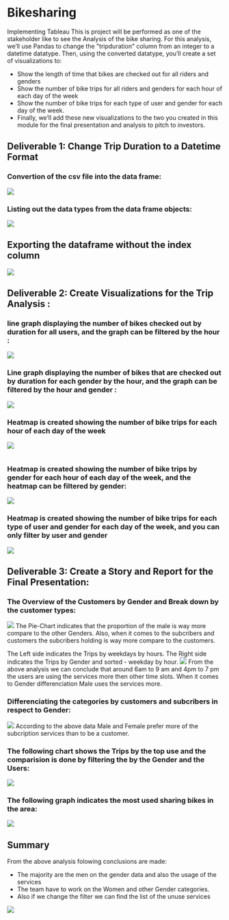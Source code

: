 # Bikesharing
Implementing Tableau
This is project will be performed as one of the stakeholder like to see the Analysis of the bike sharing. For this analysis, we’ll use Pandas to change the "tripduration" column from an integer to a datetime datatype. Then, using the converted datatype, you’ll create a set of visualizations to:
 - Show the length of time that bikes are checked out for all riders and genders
 - Show the number of bike trips for all riders and genders for each hour of each day of the week
 - Show the number of bike trips for each type of user and gender for each day of the week.
 - Finally, we’ll add these new visualizations to the two you created in this module for the final presentation and analysis to pitch to investors.

## Deliverable 1: Change Trip Duration to a Datetime Format 

### Convertion of the csv file into the data frame:
![](https://github.com/urvish7/bikesharing/blob/main/Screenshots/D1.png)

### Listing out the data types from the data frame objects:
![](https://github.com/urvish7/bikesharing/blob/main/Screenshots/D11.png)

## Exporting the dataframe without the index column
![](https://github.com/urvish7/bikesharing/blob/main/Screenshots/D12.png)

## Deliverable 2: Create Visualizations for the Trip Analysis :

### line graph displaying the number of bikes checked out by duration for all users, and the graph can be filtered by the hour :

![](https://github.com/urvish7/bikesharing/blob/main/Screenshots/D2.png)

###  Line graph displaying the number of bikes that are checked out by duration for each gender by the hour, and the graph can be filtered by the hour and gender :

![](https://github.com/urvish7/bikesharing/blob/main/Screenshots/D21.png)

### Heatmap is created showing the number of bike trips for each hour of each day of the week

![](https://github.com/urvish7/bikesharing/blob/main/Screenshots/Heat_Map.png)


![]()

### Heatmap is created showing the number of bike trips by gender for each hour of each day of the week, and the heatmap can be filtered by gender:

![](https://github.com/urvish7/bikesharing/blob/main/Screenshots/Heat_Map_byGender.png)

### Heatmap is created showing the number of bike trips for each type of user and gender for each day of the week, and you can only filter by user and gender
![](https://github.com/urvish7/bikesharing/blob/main/Screenshots/customer_Subcriber_gender.png)

## Deliverable 3: Create a Story and Report for the Final Presentation:

### The Overview of the Customers by Gender and Break down by the customer types:

![](https://github.com/urvish7/bikesharing/blob/main/Screenshots/pie_charts.png)
The Pie-Chart indicates that the proportion of the male is way more compare to the other Genders. Also, when it comes to the subcribers and customers the subcribers holding is way more compare to the customers.


The Left side indicates the Trips by weekdays by hours.
The Right side indicates the Trips by Gender and sorted - weekday by hour. 
![](https://github.com/urvish7/bikesharing/blob/main/Screenshots/Story.png)
From the above analysis we can conclude that around 6am to 9 am and 4pm to 7 pm the users are using the services more then other time slots. When it comes to Gender differenciation Male uses the services more. 


### Differenciating the categories by customers and subcribers in respect to Gender:

![](https://github.com/urvish7/bikesharing/blob/main/Screenshots/customer_Subcriber_gender.png)
According to the above data Male and Female prefer more of the subcription services than to be a customer.

### The following chart shows the Trips by the top use and the comparision is done by filtering the by the Gender and the Users:
![](https://github.com/urvish7/bikesharing/blob/main/Screenshots/Trip_By_use.png)


### The following graph indicates the most used sharing bikes in the area:
![](https://github.com/urvish7/bikesharing/blob/main/Screenshots/top_stations.png)


## Summary

From the above analysis folowing conclusions are made:
 - The majority are the men on the gender data and also the usage of the services
 - The team have to work on the Women and other Gender categories.
 - Also if we change the filter we can find the list of the unuse services 
 
![](https://github.com/urvish7/bikesharing/blob/main/Screenshots/overall.png)
